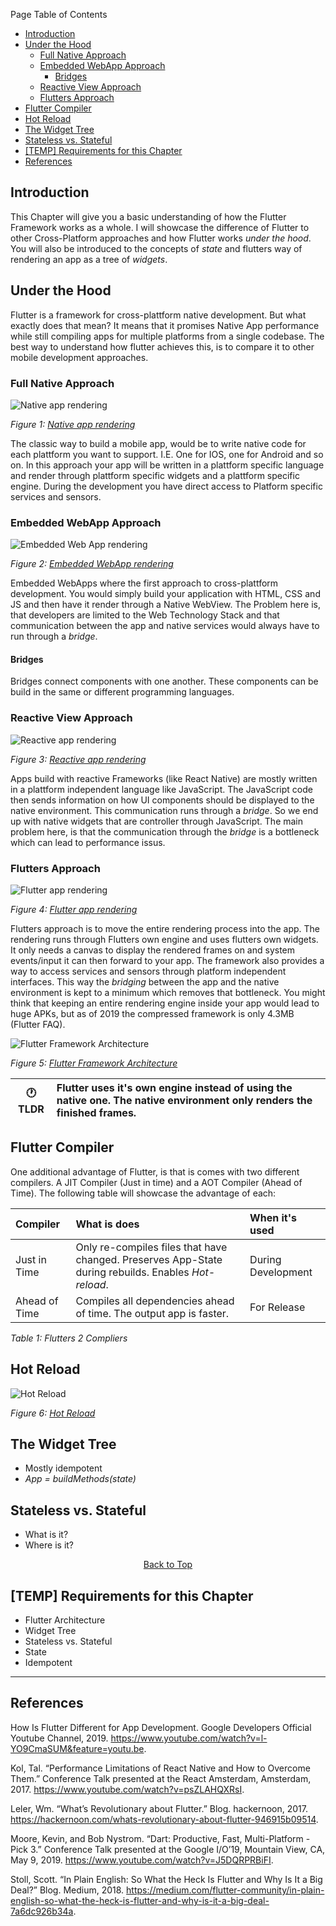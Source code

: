 Page Table of Contents
- [Introduction](#introduction)
- [Under the Hood](#under-the-hood)
  - [Full Native Approach](#full-native-approach)
  - [Embedded WebApp Approach](#embedded-webapp-approach)
    - [Bridges](#bridges)
  - [Reactive View Approach](#reactive-view-approach)
  - [Flutters Approach](#flutters-approach)
- [Flutter Compiler](#flutter-compiler)
- [Hot Reload](#hot-reload)
- [The Widget Tree](#the-widget-tree)
- [Stateless vs. Stateful](#stateless-vs-stateful)
- [[TEMP] Requirements for this Chapter](#temp-requirements-for-this-chapter)
- [References](#references)

## Introduction
This Chapter will give you a basic understanding of how the Flutter Framework works as a whole. I will showcase the difference of Flutter to other Cross-Platform approaches and how Flutter works _under the hood_. You will also be introduced to the concepts of _state_ and flutters way of rendering an app as a tree of _widgets_.
  
## Under the Hood
Flutter is a framework for cross-plattform native development. But what exactly does that mean? It means that it promises Native App performance while still compiling apps for multiple platforms from a single codebase. The best way to understand how flutter achieves this, is to compare it to other mobile development approaches.

### Full Native Approach
![Native app rendering](https://github.com/Fasust/flutter-guide/wiki//.images/native-rendering.png)

_Figure 1: [Native app rendering](https://hackernoon.com/whats-revolutionary-about-flutter-946915b09514)_

The classic way to build a mobile app, would be to write native code for each plattform you want to support. I.E. One for IOS, one for Android and so on. In this approach your app will be written in a plattform specific language and render through plattform specific widgets and a plattform specific engine. During the development you have direct access to Platform specific services and sensors.

### Embedded WebApp Approach
![Embedded Web App rendering](https://github.com/Fasust/flutter-guide/wiki//.images/webview-rendering.png)

_Figure 2: [Embedded WebApp rendering](https://hackernoon.com/whats-revolutionary-about-flutter-946915b09514)_

Embedded WebApps where the first approach to cross-plattform development. You would simply build your application with HTML, CSS and JS and then have it render through a Native WebView. The Problem here is, that developers are limited to the Web Technology Stack and that communication between the app and native services would always have to run through a _bridge_. 

#### Bridges
Bridges connect components with one another. These components can be build in the same or different programming languages.

### Reactive View Approach
![Reactive app rendering](https://github.com/Fasust/flutter-guide/wiki//.images/reactive-rendering.png)

_Figure 3: [Reactive app rendering](https://hackernoon.com/whats-revolutionary-about-flutter-946915b09514)_

Apps build with reactive Frameworks (like React Native) are mostly written in a plattform independent language like JavaScript. The JavaScript code then sends information on how UI components should be displayed to the native environment. This communication runs through a _bridge_. So we end up with native widgets that are controller through JavaScript. The main problem here, is that the communication through the _bridge_ is a bottleneck which can lead to performance issus.

### Flutters Approach
![Flutter app rendering](https://github.com/Fasust/flutter-guide/wiki//.images/flutter-rendering.png)

_Figure 4: [Flutter app rendering](https://hackernoon.com/whats-revolutionary-about-flutter-946915b09514)_

Flutters approach is to move the entire rendering process into the app. The rendering runs through Flutters own engine and uses flutters own widgets. It only needs a canvas to display the rendered frames on and system events/input it can then forward to your app. The framework also provides a way to access services and sensors through platform independent interfaces. This way the _bridging_ between the app and the native environment is kept to a minimum which removes that bottleneck. 
You might think that keeping an entire rendering engine inside your app would lead to huge APKs, but as of 2019 the compressed framework is only 4.3MB (Flutter FAQ). 

![Flutter Framework Architecture](https://github.com/Fasust/flutter-guide/wiki//.images/flutter-architecture.png)

_Figure 5: [Flutter Framework Architecture](https://hackernoon.com/whats-revolutionary-about-flutter-946915b09514)_

| 🕐 TLDR | Flutter uses it's own engine instead of using the native one. The native environment only renders the finished frames. |
| ------- | :--------------------------------------------------------------------------------------------------------------------- |

## Flutter Compiler
One additional advantage of Flutter, is that is comes with two different compilers. A JIT Compiler (Just in time) and a AOT Compiler (Ahead of Time). The following table will showcase the advantage of each:

| Compiler      | What is does                                                                                         | When it's used     |
| :------------ | :--------------------------------------------------------------------------------------------------- | :----------------- |
| Just in Time  | Only re-compiles files that have changed. Preserves App-State during rebuilds. Enables _Hot-reload_. | During Development |
| Ahead of Time | Compiles all dependencies ahead of time. The output app is faster.                                   | For Release        |

_Table 1: Flutters 2 Compliers_
## Hot Reload

![Hot Reload](https://github.com/Fasust/flutter-guide/wiki//.images/hot-reload.gif)

_Figure 6: [Hot Reload](https://flutter.dev/docs/development/tools/hot-reload)_

## The Widget Tree
- Mostly idempotent 
- _App = buildMethods(state)_
  
## Stateless vs. Stateful
- What is it?
- Where is it?

<p align="center"><a href="#">Back to Top</a></center></p>

## [TEMP] Requirements for this Chapter
- Flutter Architecture
- Widget Tree
- Stateless vs. Stateful
- State
- Idempotent

---
## References 
How Is Flutter Different for App Development. Google Developers Official Youtube Channel, 2019. https://www.youtube.com/watch?v=l-YO9CmaSUM&feature=youtu.be.

Kol, Tal. “Performance Limitations of React Native and How to Overcome Them.” Conference Talk presented at the React Amsterdam, Amsterdam, 2017. https://www.youtube.com/watch?v=psZLAHQXRsI.

Leler, Wm. “What’s Revolutionary about Flutter.” Blog. hackernoon, 2017. https://hackernoon.com/whats-revolutionary-about-flutter-946915b09514.

Moore, Kevin, and Bob Nystrom. “Dart: Productive, Fast, Multi-Platform - Pick 3.” Conference Talk presented at the Google I/O’19, Mountain View, CA, May 9, 2019. https://www.youtube.com/watch?v=J5DQRPRBiFI.

Stoll, Scott. “In Plain English: So What the Heck Is Flutter and Why Is It a Big Deal?” Blog. Medium, 2018. https://medium.com/flutter-community/in-plain-english-so-what-the-heck-is-flutter-and-why-is-it-a-big-deal-7a6dc926b34a.
